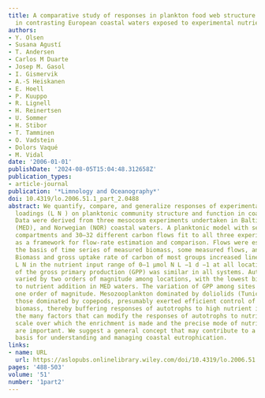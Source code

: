 ```yaml
---
title: A comparative study of responses in plankton food web structure and function
  in contrasting European coastal waters exposed to experimental nutrient addition
authors:
- Y. Olsen
- Susana Agustí
- T. Andersen
- Carlos M Duarte
- Josep M. Gasol
- I. Gismervik
- A.-S Heiskanen
- E. Hoell
- P. Kuuppo
- R. Lignell
- H. Reinertsen
- U. Sommer
- H. Stibor
- T. Tamminen
- O. Vadstein
- Dolors Vaqué
- M. Vidal
date: '2006-01-01'
publishDate: '2024-08-05T15:04:48.312658Z'
publication_types:
- article-journal
publication: '*Limnology and Oceanography*'
doi: 10.4319/lo.2006.51.1_part_2.0488
abstract: We quantify, compare, and generalize responses of experimental nutrient
  loadings (L N ) on planktonic community structure and function in coastal waters.
  Data were derived from three mesocosm experiments undertaken in Baltic (BAL), Mediterranean
  (MED), and Norwegian (NOR) coastal waters. A planktonic model with seven functional
  compartments and 30–32 different carbon flows fit to all three experiments was used
  as a framework for flow‐rate estimation and comparison. Flows were estimated on
  the basis of time series of measured biomass, some measured flows, and inverse modeling.
  Biomass and gross uptake rate of carbon of most groups increased linearly with increasing
  L N in the nutrient input range of 0–1 µmol N L −1 d −1 at all locations. The fate
  of the gross primary production (GPP) was similar in all systems. Autotrophic biomass
  varied by two orders of magnitude among locations, with the lowest biomass and response
  to nutrient addition in MED waters. The variation of GPP among sites was less than
  one order of magnitude. Mesozooplankton dominated by doliolids (Tunicata), but not
  those dominated by copepods, presumably exerted efficient control of the autotrophic
  biomass, thereby buffering responses of autotrophs to high nutrient input. Among
  the many factors that can modify the responses of autotrophs to nutrients, the time
  scale over which the enrichment is made and the precise mode of nutrient enrichment
  are important. We suggest a general concept that may contribute to a scientific
  basis for understanding and managing coastal eutrophication.
links:
- name: URL
  url: https://aslopubs.onlinelibrary.wiley.com/doi/10.4319/lo.2006.51.1_part_2.0488
pages: '488-503'
volume: '51'
number: '1part2'
---
```

